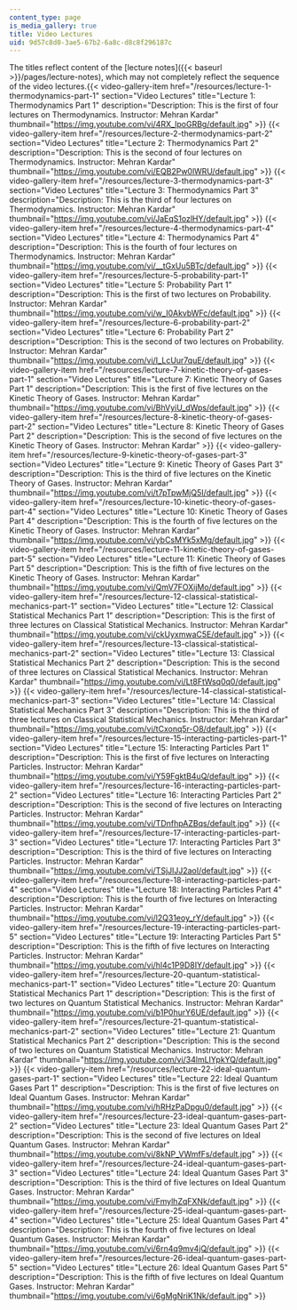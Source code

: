 ```yaml
---
content_type: page
is_media_gallery: true
title: Video Lectures
uid: 9d57c8d0-3ae5-67b2-6a8c-d8c8f296187c
---
```


The titles reflect content of the [lecture notes]({{< baseurl >}}/pages/lecture-notes), which may not completely reflect the sequence of the video lectures.{{< video-gallery-item href="/resources/lecture-1-thermodynamics-part-1" section="Video Lectures" title="Lecture 1: Thermodynamics Part 1" description="Description: This is the first of four lectures on Thermodynamics. Instructor: Mehran Kardar" thumbnail="https://img.youtube.com/vi/4RX_lpoGRBg/default.jpg" >}} {{< video-gallery-item href="/resources/lecture-2-thermodynamics-part-2" section="Video Lectures" title="Lecture 2: Thermodynamics Part 2" description="Description: This is the second of four lectures on Thermodynamics. Instructor: Mehran Kardar" thumbnail="https://img.youtube.com/vi/EQB2Pw0lWRU/default.jpg" >}} {{< video-gallery-item href="/resources/lecture-3-thermodynamics-part-3" section="Video Lectures" title="Lecture 3: Thermodynamics Part 3" description="Description: This is the third of four lectures on Thermodynamics. Instructor: Mehran Kardar" thumbnail="https://img.youtube.com/vi/JaEqS1ozlHY/default.jpg" >}} {{< video-gallery-item href="/resources/lecture-4-thermodynamics-part-4" section="Video Lectures" title="Lecture 4: Thermodynamics Part 4" description="Description: This is the fourth of four lectures on Thermodynamics. Instructor: Mehran Kardar" thumbnail="https://img.youtube.com/vi/__tGxUu5BTc/default.jpg" >}} {{< video-gallery-item href="/resources/lecture-5-probability-part-1" section="Video Lectures" title="Lecture 5: Probability Part 1" description="Description: This is the first of two lectures on Probability. Instructor: Mehran Kardar" thumbnail="https://img.youtube.com/vi/w_I0AkvbWFc/default.jpg" >}} {{< video-gallery-item href="/resources/lecture-6-probability-part-2" section="Video Lectures" title="Lecture 6: Probability Part 2" description="Description: This is the second of two lectures on Probability. Instructor: Mehran Kardar" thumbnail="https://img.youtube.com/vi/I_LcUur7quE/default.jpg" >}} {{< video-gallery-item href="/resources/lecture-7-kinetic-theory-of-gases-part-1" section="Video Lectures" title="Lecture 7: Kinetic Theory of Gases Part 1" description="Description: This is the first of five lectures on the Kinetic Theory of Gases. Instructor: Mehran Kardar" thumbnail="https://img.youtube.com/vi/BhVyiU_dWps/default.jpg" >}} {{< video-gallery-item href="/resources/lecture-8-kinetic-theory-of-gases-part-2" section="Video Lectures" title="Lecture 8: Kinetic Theory of Gases Part 2" description="Description: This is the second of five lectures on the Kinetic Theory of Gases. Instructor: Mehran Kardar" >}} {{< video-gallery-item href="/resources/lecture-9-kinetic-theory-of-gases-part-3" section="Video Lectures" title="Lecture 9: Kinetic Theory of Gases Part 3" description="Description: This is the third of five lectures on the Kinetic Theory of Gases. Instructor: Mehran Kardar" thumbnail="https://img.youtube.com/vi/t7pTpwMjQ5I/default.jpg" >}} {{< video-gallery-item href="/resources/lecture-10-kinetic-theory-of-gases-part-4" section="Video Lectures" title="Lecture 10: Kinetic Theory of Gases Part 4" description="Description: This is the fourth of five lectures on the Kinetic Theory of Gases. Instructor: Mehran Kardar" thumbnail="https://img.youtube.com/vi/ybCsMYk5xMg/default.jpg" >}} {{< video-gallery-item href="/resources/lecture-11-kinetic-theory-of-gases-part-5" section="Video Lectures" title="Lecture 11: Kinetic Theory of Gases Part 5" description="Description: This is the fifth of five lectures on the Kinetic Theory of Gases. Instructor: Mehran Kardar" thumbnail="https://img.youtube.com/vi/QmV7FOXijMo/default.jpg" >}} {{< video-gallery-item href="/resources/lecture-12-classical-statistical-mechanics-part-1" section="Video Lectures" title="Lecture 12: Classical Statistical Mechanics Part 1" description="Description: This is the first of three lectures on Classical Statistical Mechanics. Instructor: Mehran Kardar" thumbnail="https://img.youtube.com/vi/ckUyxmwaC5E/default.jpg" >}} {{< video-gallery-item href="/resources/lecture-13-classical-statistical-mechanics-part-2" section="Video Lectures" title="Lecture 13: Classical Statistical Mechanics Part 2" description="Description: This is the second of three lectures on Classical Statistical Mechanics. Instructor: Mehran Kardar" thumbnail="https://img.youtube.com/vi/Lt8FtWsq0q0/default.jpg" >}} {{< video-gallery-item href="/resources/lecture-14-classical-statistical-mechanics-part-3" section="Video Lectures" title="Lecture 14: Classical Statistical Mechanics Part 3" description="Description: This is the third of three lectures on Classical Statistical Mechanics. Instructor: Mehran Kardar" thumbnail="https://img.youtube.com/vi/tCxonq5r-O8/default.jpg" >}} {{< video-gallery-item href="/resources/lecture-15-interacting-particles-part-1" section="Video Lectures" title="Lecture 15: Interacting Particles Part 1" description="Description: This is the first of five lectures on Interacting Particles. Instructor: Mehran Kardar" thumbnail="https://img.youtube.com/vi/Y59FgktB4uQ/default.jpg" >}} {{< video-gallery-item href="/resources/lecture-16-interacting-particles-part-2" section="Video Lectures" title="Lecture 16: Interacting Particles Part 2" description="Description: This is the second of five lectures on Interacting Particles. Instructor: Mehran Kardar" thumbnail="https://img.youtube.com/vi/TDnfhpAZBqs/default.jpg" >}} {{< video-gallery-item href="/resources/lecture-17-interacting-particles-part-3" section="Video Lectures" title="Lecture 17: Interacting Particles Part 3" description="Description: This is the third of five lectures on Interacting Particles. Instructor: Mehran Kardar" thumbnail="https://img.youtube.com/vi/TSjJlJJ2aoI/default.jpg" >}} {{< video-gallery-item href="/resources/lecture-18-interacting-particles-part-4" section="Video Lectures" title="Lecture 18: Interacting Particles Part 4" description="Description: This is the fourth of five lectures on Interacting Particles. Instructor: Mehran Kardar" thumbnail="https://img.youtube.com/vi/l2Q31eoy_rY/default.jpg" >}} {{< video-gallery-item href="/resources/lecture-19-interacting-particles-part-5" section="Video Lectures" title="Lecture 19: Interacting Particles Part 5" description="Description: This is the fifth of five lectures on Interacting Particles. Instructor: Mehran Kardar" thumbnail="https://img.youtube.com/vi/hl4c1P9D8IY/default.jpg" >}} {{< video-gallery-item href="/resources/lecture-20-quantum-statistical-mechanics-part-1" section="Video Lectures" title="Lecture 20: Quantum Statistical Mechanics Part 1" description="Description: This is the first of two lectures on Quantum Statistical Mechanics. Instructor: Mehran Kardar" thumbnail="https://img.youtube.com/vi/b1P0hurY6UE/default.jpg" >}} {{< video-gallery-item href="/resources/lecture-21-quantum-statistical-mechanics-part-2" section="Video Lectures" title="Lecture 21: Quantum Statistical Mechanics Part 2" description="Description: This is the second of two lectures on Quantum Statistical Mechanics. Instructor: Mehran Kardar" thumbnail="https://img.youtube.com/vi/34lmLIYpkYQ/default.jpg" >}} {{< video-gallery-item href="/resources/lecture-22-ideal-quantum-gases-part-1" section="Video Lectures" title="Lecture 22: Ideal Quantum Gases Part 1" description="Description: This is the first of five lectures on Ideal Quantum Gases. Instructor: Mehran Kardar" thumbnail="https://img.youtube.com/vi/hRHzPaDpgu0/default.jpg" >}} {{< video-gallery-item href="/resources/lecture-23-ideal-quantum-gases-part-2" section="Video Lectures" title="Lecture 23: Ideal Quantum Gases Part 2" description="Description: This is the second of five lectures on Ideal Quantum Gases. Instructor: Mehran Kardar" thumbnail="https://img.youtube.com/vi/8kNP_VWmfFs/default.jpg" >}} {{< video-gallery-item href="/resources/lecture-24-ideal-quantum-gases-part-3" section="Video Lectures" title="Lecture 24: Ideal Quantum Gases Part 3" description="Description: This is the third of five lectures on Ideal Quantum Gases. Instructor: Mehran Kardar" thumbnail="https://img.youtube.com/vi/FmylhZqFXNk/default.jpg" >}} {{< video-gallery-item href="/resources/lecture-25-ideal-quantum-gases-part-4" section="Video Lectures" title="Lecture 25: Ideal Quantum Gases Part 4" description="Description: This is the fourth of five lectures on Ideal Quantum Gases. Instructor: Mehran Kardar" thumbnail="https://img.youtube.com/vi/6rn4q9mv4jQ/default.jpg" >}} {{< video-gallery-item href="/resources/lecture-26-ideal-quantum-gases-part-5" section="Video Lectures" title="Lecture 26: Ideal Quantum Gases Part 5" description="Description: This is the fifth of five lectures on Ideal Quantum Gases. Instructor: Mehran Kardar" thumbnail="https://img.youtube.com/vi/6gMgNriK1Nk/default.jpg" >}}